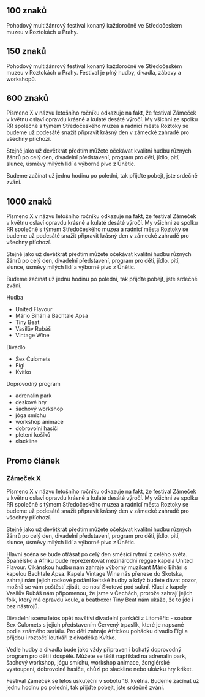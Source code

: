 ## 100 znaků

Pohodový multižánrový festival konaný každoročně ve Středočeském muzeu v Roztokách u Prahy.

## 150 znaků

Pohodový multižánrový festival konaný každoročně ve Středočeském muzeu v Roztokách u Prahy. Festival je plný hudby, divadla, zábavy a workshopů.

## 600 znaků

Písmeno X v názvu letošního ročníku odkazuje na fakt, že festival Zámeček v květnu oslaví opravdu krásné a kulaté desáté výročí. My všichni ze spolku RR společně s týmem Středočeského muzea a radnicí města Roztoky se budeme už podesáté snažit připravit krásný den v zámecké zahradě pro všechny příchozí.

Stejně jako už devětkrát předtím můžete očekávat kvalitní hudbu různých žánrů po celý den, divadelní představení, program pro děti, jídlo, pití, slunce, úsměvy milých lidí a výborné pivo z Únětic.

Budeme začínat už jednu hodinu po poledni, tak přijďte pobejt, jste srdečně zváni.

## 1000 znaků

Písmeno X v názvu letošního ročníku odkazuje na fakt, že festival Zámeček v květnu oslaví opravdu krásné a kulaté desáté výročí. My všichni ze spolku RR společně s týmem Středočeského muzea a radnicí města Roztoky se budeme už podesáté snažit připravit krásný den v zámecké zahradě pro všechny příchozí.

Stejně jako už devětkrát předtím můžete očekávat kvalitní hudbu různých žánrů po celý den, divadelní představení, program pro děti, jídlo, pití, slunce, úsměvy milých lidí a výborné pivo z Únětic.

Budeme začínat už jednu hodinu po poledni, tak přijďte pobejt, jste srdečně zváni.

Hudba

- United Flavour
- Mário Bihári a Bachtale Apsa
- Tiny Beat
- Vasilův Rubáš
- Vintage Wine

Divadlo

- Sex Culomets
- Fígl
- Kvítko

Doprovodný program

- adrenalin park
- deskové hry
- šachový workshop
- jóga smíchu
- workshop animace
- dobrovolní hasiči
- pletení košíků
- slackline

## Promo článek

### Zámeček X

Písmeno X v názvu letošního ročníku odkazuje na fakt, že festival Zámeček v květnu oslaví opravdu krásné a kulaté desáté výročí. My všichni ze spolku RR společně s týmem Středočeského muzea a radnicí města Roztoky se budeme už podesáté snažit připravit krásný den v zámecké zahradě pro všechny příchozí.

Stejně jako už devětkrát předtím můžete očekávat kvalitní hudbu různých žánrů po celý den, divadelní představení, program pro děti, jídlo, pití, slunce, úsměvy milých lidí a výborné pivo z Únětic.

Hlavní scéna se bude otřásat po celý den směsicí rytmů z celého světa. Španělsko a Afriku bude reprezentovat mezinárodní reggae kapela United Flavour. Cikánskou hudbu nám zahraje výborný muzikant Mário Bihári s kapelou Bachtale Apsa. Kapela Vintage Wine nás přenese do Skotska, zahrají nám jejich rockové podání keltské hudby a když budete dávat pozor, možná se vám poštěstí zjistit, co nosí Skotové pod sukní. Kluci z kapely Vasilův Rubáš nám připomenou, že jsme v Čechách, protože zahrají jejich folk, který má opravdu koule, a beatboxer Tiny Beat nám ukáže, že to jde i bez nástrojů.

Divadelní scénu letos opět navštíví divadelní pankáči z Litoměřic - soubor Sex Culomets s jejich představením Červený trpaslík, které je napsané podle známého seriálu. Pro děti zahraje Africkou pohádku divadlo Fígl a přijdou i roztočtí loutkáři z divadélka Kvítko.

Vedle hudby a divadla bude jako vždy připraven i bohatý doprovodný program pro děti i dospělé. Můžete se těšit například na adrenalin park, šachový workshop, jógu smíchu, workshop animace, žonglérské vystoupení, dobrovolné hasiče, chůzi po slackline nebo ukázku hry kriket.

Festival Zámeček se letos uskuteční v sobotu 16. května. Budeme začínat už jednu hodinu po poledni, tak přijďte pobejt, jste srdečně zváni.
